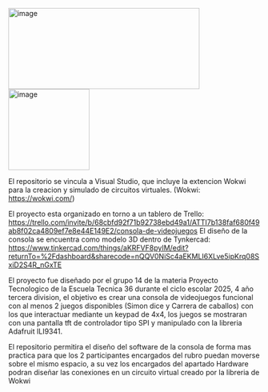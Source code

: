 <img width="382" height="162" alt="image" src="https://github.com/user-attachments/assets/3bc9ee2b-4feb-47f6-adda-38a5cfaeaf2f" />    <img width="162" height="162" alt="image" src="https://github.com/user-attachments/assets/5ce1c368-80b5-4c63-b79b-115d7ea1805b" />

El repositorio se vincula a Visual Studio, que incluye la extencion Wokwi para la creacion y simulado de circuitos virtuales. (Wokwi: https://wokwi.com/)

El proyecto esta organizado en torno a un tablero de Trello: https://trello.com/invite/b/68cbfd92f71b92738ebd49a1/ATTI7b138faf680f49ab8f02ca4809ef7e8e44E149E2/consola-de-videojuegos
El diseño de la consola se encuentra como modelo 3D dentro de Tynkercad: https://www.tinkercad.com/things/aKRFVF8pyIM/edit?returnTo=%2Fdashboard&sharecode=nQQV0NiSc4aEKMLI6XLve5ipKrq08SxiD2S4R_nGxTE

  El proyecto fue diseñado por el grupo 14 de la materia Proyecto Tecnologico de la Escuela Tecnica 36 durante el ciclo escolar 2025, 4 año tercera division, el objetivo es crear una consola 
de videojuegos funcional con al menos 2 juegos disponibles (Simon dice y Carrera de caballos) con los que interactuar mediante un keypad de 4x4, los juegos se mostraran con una pantalla tft de
controlador tipo SPI y manipulado con la libreria Adafruit ILI9341.

  El repositorio permitira el diseño del software de la consola de forma mas practica para que los 2 participantes encargados del rubro puedan moverse sobre el mismo espacio, a su vez los
encargados del apartado Hardware podran diseñar las conexiones en un circuito virtual creado por la libreria de Wokwi

